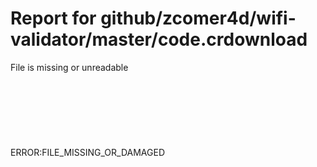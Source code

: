 # Report for github/zcomer4d/wifi-validator/master/code.crdownload
File is missing or unreadable
</br >
</br >
</br >
</br >
</br >
</br >
</br >
</br >
ERROR:FILE_MISSING_OR_DAMAGED
